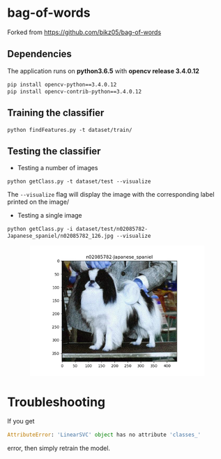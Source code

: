 # bag-of-words
Forked from https://github.com/bikz05/bag-of-words

## Dependencies

The application runs on **python3.6.5** with **opencv release 3.4.0.12**

```
pip install opencv-python==3.4.0.12
pip install opencv-contrib-python==3.4.0.12
```

## Training the classifier
```
python findFeatures.py -t dataset/train/
```

## Testing the classifier
* Testing a number of images
```
python getClass.py -t dataset/test --visualize
```
The `--visualize` flag will display the image with the corresponding label printed on the image/

* Testing a single image
```
python getClass.py -i dataset/test/n02085782-Japanese_spaniel/n02085782_126.jpg --visualize
```

<p align="center">
  <img src="./img/Figure_1.png" alt="Presentation image"
       width="400" height="300">
</p>

# Troubleshooting

If you get 

```python
AttributeError: 'LinearSVC' object has no attribute 'classes_'
```

error, then simply retrain the model. 
